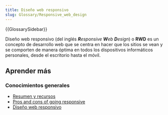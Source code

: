 ```yaml
---
title: Diseño web responsivo
slug: Glossary/Responsive_web_design
---
```


{{GlossarySidebar}}

Diseño web responsivo (del inglés _**R**esponsive **W**eb **D**esign_) o **RWD** es un concepto de desarrollo web que se centra en hacer que los sitios se vean y se comporten de manera óptima en todos los dispositivos informáticos personales, desde el escritorio hasta el móvil.

## Aprender más

### Conocimientos generales

- [Resumen y recursos](/es/docs/Web/Progressive_web_apps)
- [Pros and cons of going responsive](/es/docs/Web/Progressive_web_apps)
- [Diseño web responsivo](http://msdn.microsoft.com/en-us/magazine/hh653584.aspx)
